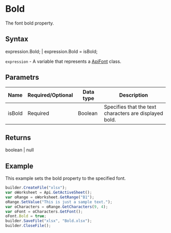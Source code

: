 # Bold

The font bold property.

## Syntax

expression.Bold; &#124; expression.Bold = isBold;

`expression` - A variable that represents a [ApiFont](../ApiFont.md) class.

## Parametrs

| **Name** | **Required/Optional** | **Data type** | **Description** |
| ------------- | ------------- | ------------- | ------------- |
| isBold | Required | Boolean | Specifies that the text characters are displayed bold. |

## Returns

boolean &#124; null

## Example

This example sets the bold property to the specified font.

```javascript
builder.CreateFile("xlsx");
var oWorksheet = Api.GetActiveSheet();
var oRange = oWorksheet.GetRange("B1");
oRange.SetValue("This is just a sample text.");
var oCharacters = oRange.GetCharacters(9, 4);
var oFont = oCharacters.GetFont();
oFont.Bold = true;
builder.SaveFile("xlsx", "Bold.xlsx");
builder.CloseFile();
```